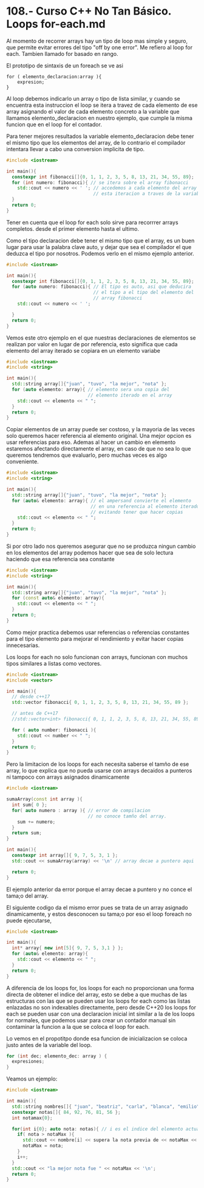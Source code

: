 108.- Curso C++ No Tan Básico. Loops for-each.md
===

Al momento de recorrer arrays hay un tipo de loop mas simple y seguro, que
permite evitar errores del tipo "off by one error". Me refiero al loop for
each. Tambien llamado for basado en rango.

El prototipo de sintaxis de un foreach se ve asi
```
for ( elemento_declaracion:array ){
    expresion;
}
```

Al loop debemos indicarlo un array o tipo de lista similar, y cuando se
encuentra esta instruccion el loop se itera a travez de cada elemento de ese
array asignando el valor de cada elemento concreto a la variable que llamamos
elemento_declaracion en nuestro ejemplo, que cumple la misma funcion que en el
loop for el contador.

Para tener mejores resultados la variable elemento_declaracion debe tener el
mismo tipo que los elementos del array, de lo contrario el compilador intentara
llevar a cabo una conversion implicita de tipo.

```cpp
#include <iostream>

int main(){
  constexpr int fibonacci[]{0, 1, 1, 2, 3, 5, 8, 13, 21, 34, 55, 89};
  for (int numero: fibonacci){ // se itera sobre el array fibonacci
    std::cout << numero << ' '; // accedemos a cada elemento del array
                                // esta iteracion a traves de la variable numero
  }
  return 0;
}
```

Tener en cuenta que el loop for each solo sirve para recorrrer arrays
completos. desde el primer elemento hasta el ultimo.

Como el tipo declaracion debe tener el mismo tipo que el array, es un buen
lugar para usar la palabra clave auto, y dejar que sea el compilador el que
deduzca el tipo por nosotros. Podemos verlo en el mismo ejemplo anterior.

```cpp
#include <iostream>

int main(){
  constexpr int fibonacci[]{0, 1, 1, 2, 3, 5, 8, 13, 21, 34, 55, 89};
  for (auto numero: fibonacci){ // El tipo es auto, asi que deducira
                                // el tipo a el tipo del elemento del
                                // array fibonacci
    std::cout << numero << ' ';

  }
  return 0;
}
```

Vemos este otro ejemplo en el que nuestras declaraciones de elementos se
realizan por valor en lugar de por referencia, esto significa que cada elemento
del array iterado se copiara en un elemento variabe

```cpp
#include <iostream>
#include <string>

int main(){
  std::string array[]{"juan", "tuvo", "la mejor", "nota" };
  for (auto elemento: array){ // elemento sera una copia del
                              // elemento iterado en el array
    std::cout << elemento << " ";
  }
  return 0;
}
```

Copiar elementos de un array puede ser costoso, y la mayoria de las veces solo
queremos hacer referencia al elemento original. Una mejor opcion es usar
referencias para eso. Ademas al hacer un cambio en elemento estaremos afectando
directamente el array, en caso de que no sea lo que queremos tendremos que
evaluarlo, pero muchas veces es algo conveniente.

```cpp
#include <iostream>
#include <string>

int main(){
  std::string array[]{"juan", "tuvo", "la mejor", "nota" };
  for (auto& elemento: array){ // el ampersand convierte el elemento
                               // en una referencia al elemento iterado
                               // evitando tener que hacer copias
    std::cout << elemento << " ";
  }
  return 0;
}
```

Si por otro lado nos queremos asegurar que no se produzca ningun cambio en los
elementos del array podemos hacer que sea de solo lectura haciendo que esa
referencia sea constante

```cpp
#include <iostream>
#include <string>

int main(){
  std::string array[]{"juan", "tuvo", "la mejor", "nota" };
  for (const auto& elemento: array){
    std::cout << elemento << " ";
  }
  return 0;
}
```

Como mejor practica debemos usar referencias o referencias constantes para el
tipo elemento para mejorar el rendimiento y evitar hacer copias innecesarias.

Los loops for each no solo funcionan con arrays, funcionan con muchos tipos
similares a listas como vectores.


```cpp
#include <iostream>
#include <vector>

int main(){
  // desde c++17
  std::vector fibonacci{ 0, 1, 1, 2, 3, 5, 8, 13, 21, 34, 55, 89 };

  // antes de C++17
  //std::vector<int> fibonacci{ 0, 1, 1, 2, 3, 5, 8, 13, 21, 34, 55, 89 };

  for ( auto number: fibonacci ){
    std::cout << number << " ";
  }
  return 0;
}
```

Pero la limitacion de los loops for each necesita saberse el tamño de ese
array, lo que explica que no pueda usarse con arrays decaidos a punteros ni
tampoco con arrays asignados dinamicamente

```cpp
#include <iostream>

sumaArray(const int array ){
  int sum{ 0 };
  for( auto numero : array ){ // error de compilacion
                              // no conoce tamño del array.
    sum += numero;
  }
  return sum;
}

int main(){
  constexpr int array[]{ 9, 7, 5, 3, 1 };
  std::cout << sumaArray(array) << '\n' // array decae a puntero aqui

  return 0;
}
```

El ejemplo anterior da error porque el array decae a puntero y no conce el
tama;o del array.


El siguiente codigo da el mismo error pues se trata de un array asignado
dinamicamente, y estos desconocen su tama;o por eso el loop foreach no puede
ejecutarse,
```cpp
#include <iostream>

int main(){
  int* array{ new int[5]{ 9, 7, 5, 3,1 } };
  for (auto& elemento: array){
    std::cout << elemento << " ";
  }
  return 0;
}
```

A diferencia de los loops for, los loops for each no proporcionan una forma
directa de obtener el indice del array, esto se debe a que muchas de las
estructuras con las que se pueden usar los loops for each como las listas
enlazadas no son indexables directamente, pero desde C++20 los loops for each se
pueden usar con una declaracion inicial int similar a la de los loops for
normales, que podemos usar para crear un contador manual sin contaminar la
funcion a la que se coloca el loop for each.

Lo vemos en el propotitpo donde esa funcion de inicializacion se coloca justo
antes de la variable del loop.
```cpp
for (int dec; elemento_dec: array ) {
  expresiones;
}
```

Veamos un ejemplo:
```cpp
#include <iostream>

int main(){
  std::string nombres[]{ "juan", "beatriz", "carla", "blanca", "emilio" };
  constexpr notas[]{ 84, 92, 76, 81, 56 };
  int notamax{0};

  for(int i{0}; auto nota: notas){ // i es el indice del elemento actual
    if( nota > notaMax ){
      std::cout << nombre[i] << supera la nota previa de << notaMax << por << nota - notaMax) << "puntos\n";
      notaMax = nota;
    }
    i++;
  }
  std::cout << "la mejor nota fue " << notaMax << '\n';
  return 0;
}
```
